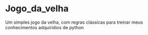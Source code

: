 # Jogo_da_velha
Um simples jogo da velha, com regras clássicas para treinar meus conhecimentos adquiridios de python
